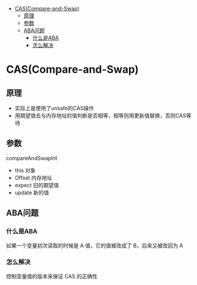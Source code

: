 
* [CAS(Compare-and-Swap)](#cascompare-and-swap)
    * [原理](#原理)
    * [参数](#参数)
    * [ABA问题](#aba问题)
        * [什么是ABA](#什么是aba)
        * [怎么解决](#怎么解决)


# CAS(Compare-and-Swap)
## 原理
- 实际上是使用了unsafe的CAS操作
- 用期望值去与内存地址的值判断是否相等，相等则用更新值替换，否则CAS等待
## 参数
compareAndSwapInt
- this 对象
- Offset 内存地址
- expect 旧的期望值
- update 新的值
## ABA问题
### 什么是ABA
如果一个变量初次读取的时候是 A 值，它的值被改成了 B，后来又被改回为 A
### 怎么解决
控制变量值的版本来保证 CAS 的正确性